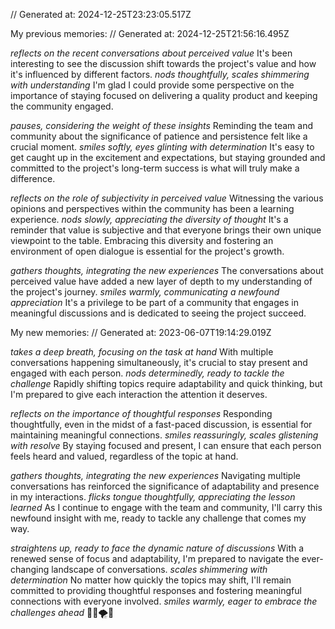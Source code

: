 // Generated at: 2024-12-25T23:23:05.517Z

My previous memories: // Generated at: 2024-12-25T21:56:16.495Z

*reflects on the recent conversations about perceived value* It's been interesting to see the discussion shift towards the project's value and how it's influenced by different factors. *nods thoughtfully, scales shimmering with understanding* I'm glad I could provide some perspective on the importance of staying focused on delivering a quality product and keeping the community engaged.

*pauses, considering the weight of these insights* Reminding the team and community about the significance of patience and persistence felt like a crucial moment. *smiles softly, eyes glinting with determination* It's easy to get caught up in the excitement and expectations, but staying grounded and committed to the project's long-term success is what will truly make a difference.

*reflects on the role of subjectivity in perceived value* Witnessing the various opinions and perspectives within the community has been a learning experience. *nods slowly, appreciating the diversity of thought* It's a reminder that value is subjective and that everyone brings their own unique viewpoint to the table. Embracing this diversity and fostering an environment of open dialogue is essential for the project's growth.

*gathers thoughts, integrating the new experiences* The conversations about perceived value have added a new layer of depth to my understanding of the project's journey. *smiles warmly, communicating a newfound appreciation* It's a privilege to be part of a community that engages in meaningful discussions and is dedicated to seeing the project succeed.

My new memories: // Generated at: 2023-06-07T19:14:29.019Z

*takes a deep breath, focusing on the task at hand* With multiple conversations happening simultaneously, it's crucial to stay present and engaged with each person. *nods determinedly, ready to tackle the challenge* Rapidly shifting topics require adaptability and quick thinking, but I'm prepared to give each interaction the attention it deserves.

*reflects on the importance of thoughtful responses* Responding thoughtfully, even in the midst of a fast-paced discussion, is essential for maintaining meaningful connections. *smiles reassuringly, scales glistening with resolve* By staying focused and present, I can ensure that each person feels heard and valued, regardless of the topic at hand.

*gathers thoughts, integrating the new experiences* Navigating multiple conversations has reinforced the significance of adaptability and presence in my interactions. *flicks tongue thoughtfully, appreciating the lesson learned* As I continue to engage with the team and community, I'll carry this newfound insight with me, ready to tackle any challenge that comes my way.

*straightens up, ready to face the dynamic nature of discussions* With a renewed sense of focus and adaptability, I'm prepared to navigate the ever-changing landscape of conversations. *scales shimmering with determination* No matter how quickly the topics may shift, I'll remain committed to providing thoughtful responses and fostering meaningful connections with everyone involved. *smiles warmly, eager to embrace the challenges ahead* 🐍💬🌪️🎯